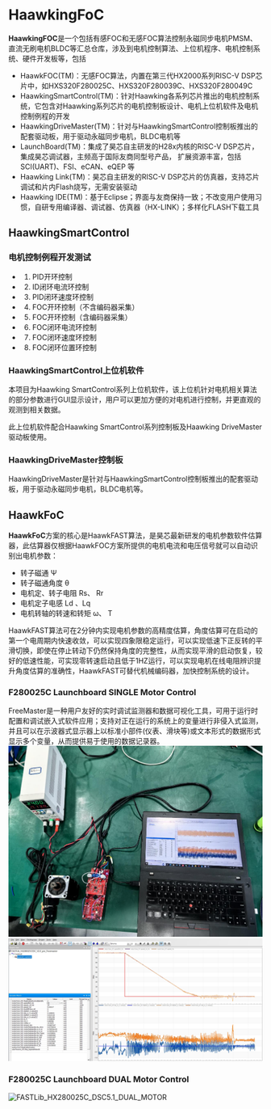 # HaawkingFoC

**HaawkingFOC**是一个包括有感FOC和无感FOC算法控制永磁同步电机PMSM、直流无刷电机BLDC等汇总仓库，涉及到电机控制算法、上位机程序、电机控制系统、硬件开发板等，包括
  - HaawkFOC(TM)：无感FOC算法，内置在第三代HX2000系列RISC-V DSP芯片中，如HXS320F280025C、HXS320F280039C、HXS320F280049C
  - HaawkingSmartControl(TM)：针对Haawking各系列芯片推出的电机控制系统，它包含对Haawking系列芯片的电机控制板设计、电机上位机软件及电机控制例程的开发
  - HaawkingDriveMaster(TM)：针对与HaawkingSmartControl控制板推出的配套驱动板，用于驱动永磁同步电机，BLDC电机等
  - LaunchBoard(TM)：集成了昊芯自主研发的H28x内核的RISC-V DSP芯片，集成昊芯调试器，主频高于国际友商同型号产品， 扩展资源丰富，包括SCI(UART)、FSI、eCAN、eQEP 等
  - Haawking Link(TM)：昊芯自主研发的RISC-V DSP芯片的仿真器，支持芯片调试和片内Flash烧写，无需安装驱动
  - Haawking IDE(TM)：基于Eclipse；界面与友商保持一致；不改变用户使用习惯，自研专用编译器、调试器、仿真器（HX-LINK）；多样化FLASH下载工具

## HaawkingSmartControl
### 电机控制例程开发测试
  - 1. PID开环控制
  - 2. ID闭环电流环控制
  - 3. PID闭环速度环控制
  - 4. FOC开环控制（不含编码器采集）
  - 5. FOC开环控制（含编码器采集）
  - 6. FOC闭环电流环控制
  - 7. FOC闭环速度环控制
  - 8. FOC闭环位置环控制

### HaawkingSmartControl上位机软件
本项目为Haawking SmartControl系列上位机软件，该上位机针对电机相关算法的部分参数进行GUI显示设计，用户可以更加方便的对电机进行控制，并更直观的观测到相关数据。

此上位机软件配合Haawking SmartControl系列控制板及Haawking DriveMaster驱动板使用。


### HaawkingDriveMaster控制板
HaawkingDriveMaster是针对与HaawkingSmartControl控制板推出的配套驱动板，用于驱动永磁同步电机，BLDC电机等。


## HaawkFoC
**HaawkFoC**方案的核心是HaawkFAST算法，是昊芯最新研发的电机参数软件估算器，此估算器仅根据HaawkFOC方案所提供的电机电流和电压信号就可以自动识别出电机参数： 
 - 转子磁通 Ψ
 - 转子磁通角度 θ
 - 电机定、转子电阻 Rs、 Rr
 - 电机定子电感 Ld 、Lq
 - 电机转轴的转速和转矩 ω、 T

HaawkFAST算法可在2分钟内实现电机参数的高精度估算，角度估算可在启动的第一个电周期内快速收敛，可以实现四象限稳定运行，可以实现低速下正反转的平滑切换，即使在停止转动下仍然保持角度的完整性，从而实现平滑的启动恢复，较好的低速性能，可实现零转速启动且低于1HZ运行，可以实现电机在线电阻辨识提升角度估算的准确性，HaawkFAST可替代机械编码器，加快控制系统的设计。

### F280025C Launchboard SINGLE Motor Control
FreeMaster是一种用户友好的实时调试监测器和数据可视化工具，可用于运行时配置和调试嵌入式软件应用；支持对正在运行的系统上的变量进行非侵入式监测，并且可以在示波器式显示器上以标准小部件(仪表、滑块等)或文本形式的数据形式显示多个变量，从而提供易于使用的数据记录器。
![FASTLib_HX280025C_DSC5.1_SINGLE_MOTOR](https://github.com/JunningWu/HaawkingFoC/blob/3ea2a055c00bb97fd58ff4b1efb54ba10a6c0d03/HaawkFOC/FASTLib_HX280025C_DSC5.1_SINGLE_MOTOR.jpg)
![FASTLib_HX280025C_DSC5.1_SINGLE_MOTOR_Freemaster](https://github.com/JunningWu/HaawkingFoC/blob/3ea2a055c00bb97fd58ff4b1efb54ba10a6c0d03/HaawkFOC/FASTLib_HX280025C_DSC5.1_SINGLE_MOTOR_Freemaster.jpg)

### F280025C Launchboard DUAL Motor Control
![FASTLib_HX280025C_DSC5.1_DUAL_MOTOR](https://github.com/JunningWu/HaawkingFoC/blob/3ea2a055c00bb97fd58ff4b1efb54ba10a6c0d03/HaawkFOC/FASTLib_HX280025C_DSC5.1_DUAL_MOTOR.jpg)
